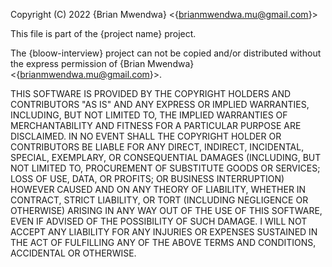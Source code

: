 Copyright (C) 2022 {Brian Mwendwa} <{brianmwendwa.mu@gmail.com}>

This file is part of the {project name} project.

The {bloow-interview} project can not be copied and/or distributed without the express
permission of {Brian Mwendwa} <{brianmwendwa.mu@gmail.com}>.

THIS SOFTWARE IS PROVIDED BY THE COPYRIGHT HOLDERS AND CONTRIBUTORS
"AS IS" AND ANY EXPRESS OR IMPLIED WARRANTIES, INCLUDING, BUT NOT
LIMITED TO, THE IMPLIED WARRANTIES OF MERCHANTABILITY AND FITNESS
FOR A PARTICULAR PURPOSE ARE DISCLAIMED. IN NO EVENT SHALL THE
COPYRIGHT HOLDER OR CONTRIBUTORS BE LIABLE FOR ANY DIRECT, INDIRECT,
INCIDENTAL, SPECIAL, EXEMPLARY, OR CONSEQUENTIAL DAMAGES (INCLUDING,
BUT NOT LIMITED TO, PROCUREMENT OF SUBSTITUTE GOODS OR SERVICES;
LOSS OF USE, DATA, OR PROFITS; OR BUSINESS INTERRUPTION) HOWEVER
CAUSED AND ON ANY THEORY OF LIABILITY, WHETHER IN CONTRACT, STRICT
LIABILITY, OR TORT (INCLUDING NEGLIGENCE OR OTHERWISE) ARISING IN
ANY WAY OUT OF THE USE OF THIS SOFTWARE, EVEN IF ADVISED OF THE
POSSIBILITY OF SUCH DAMAGE. I WILL NOT ACCEPT ANY LIABILITY FOR
ANY INJURIES OR EXPENSES SUSTAINED IN THE ACT OF FULFILLING ANY OF
THE ABOVE TERMS AND CONDITIONS, ACCIDENTAL OR OTHERWISE.
